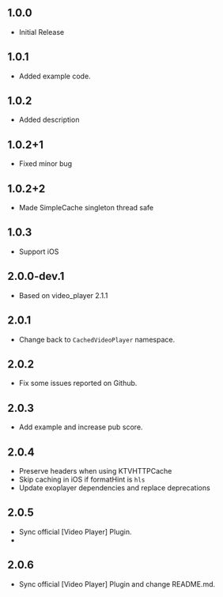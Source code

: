 ## 1.0.0

* Initial Release

## 1.0.1

* Added example code.

## 1.0.2

* Added description

## 1.0.2+1

* Fixed minor bug

## 1.0.2+2

* Made SimpleCache singleton thread safe

## 1.0.3

* Support iOS

## 2.0.0-dev.1

* Based on video_player 2.1.1

## 2.0.1

* Change back to `CachedVideoPlayer` namespace.

## 2.0.2

* Fix some issues reported on Github.

## 2.0.3

* Add example and increase pub score.

## 2.0.4
* Preserve headers when using KTVHTTPCache
* Skip caching in iOS if formatHint is `hls`
* Update exoplayer dependencies and replace deprecations

## 2.0.5
* Sync official [Video Player] Plugin.
* 
## 2.0.6
* Sync official [Video Player] Plugin and change README.md.